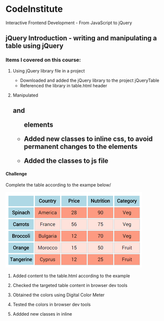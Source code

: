 # CodeInstitute

Interactive Frontend Development - From JavaScript to jQuery

## jQuery Introduction - writing and manipulating a table using jQuery

### Items I covered on this course:

1.  Using jQuery library file in a project 
    -   Downloaded and added the jQuery library to the project jQueryTable
    -   Referenced the library in table.html header

2.  Manipulated <h2> and <ul> elements

3.  Added new classes to inline css, to avoid permanent changes to the elements

4.  Added the classes to js file

#### Challenge

Complete the table according to the exampe below/

![Example Table](img/modelTable.png)

1.  Added content to the table.html according to the example

2.  Checked the targeted table content in browser dev tools

3.  Obtained the colors using Digital Color Meter

4.  Tested the colors in browser dev tools

5.  Addded new classes in inline <style> for odd and even rows on the table

6.  Added the classes to the js file






